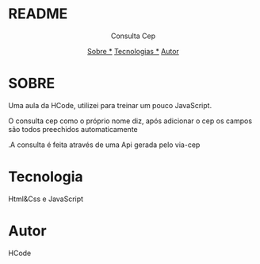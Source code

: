 # README

<p align="center"> Consulta Cep</p>

<p align="center">
<a href="#sobre">Sobre *</a>
<a href="#tecnologia">Tecnologias *</a>
<a href="#autor">Autor</a>
</p>

# SOBRE 

<p>Uma aula da HCode, utilizei para treinar um pouco JavaScript.<p>O consulta cep
como o próprio nome diz, após adicionar o cep os campos são todos preechidos automaticamente<p>
.A consulta é feita através de uma Api gerada pelo via-cep </p>


# Tecnologia

Html&Css e JavaScript

# Autor

HCode
